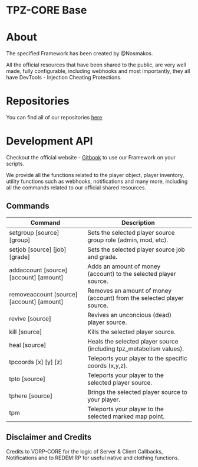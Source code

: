 # TPZ-CORE Base

# About

The specified Framework has been created by @Nosmakos.

All the official resources that have been shared to the public,
are very well made, fully configurable, including webhooks and most importantly,
they all have DevTools - Injection Cheating Protections.
 
# Repositories

You can find all of our repositories [here](https://github.com/TPZ-CORE?tab=repositories)
# Development API

Checkout the official website - [Gitbook](https://tpz-core.gitbook.io/tpz-core-documentation) 
to use our Framework on your scripts.

We provide all the functions related to the player object, player inventory, utility functions
such as webhooks, notifications and many more, including all the commands related to our official shared resources.

## Commands

| Command                                    | Description                                                           |
|--------------------------------------------|-----------------------------------------------------------------------|
| setgroup [source] [group]                  | Sets the selected player source group role (admin, mod, etc).         |
| setjob [source] [job] [grade]              | Sets the selected player source job and grade.                        |
| addaccount [source] [account] [amount]     | Adds an amount of money (account) to the selected player source.      |
| removeaccount [source] [account] [amount]  | Removes an amount of money (account) from the selected player source. |
| revive [source]                            | Revives an unconcious (dead) player source.                           |
| kill [source]                              | Kills the selected player source.                                     |
| heal [source]                              | Heals the selected player source (including tpz_metabolism values).   |
| tpcoords [x] [y] [z]                       | Teleports your player to the specific coords (x,y,z).                 |
| tpto [source]                              | Teleports your player to the selected player source.                  |
| tphere [source]                            | Brings the selected player source to your player.                     |
| tpm                                         | Teleports your player to the selected marked map point.              |


## Disclaimer and Credits

Credits to VORP-CORE for the logic of Server & Client Callbacks, Notifications and to REDEM:RP for useful native and clothing functions.


